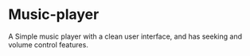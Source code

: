 # Music-player
A Simple music player with a clean user interface, and has  seeking and volume control features.
